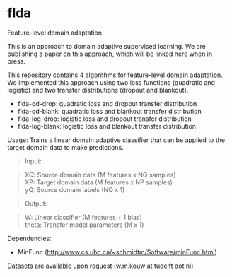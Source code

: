 # flda 
Feature-level domain adaptation

This is an approach to domain adaptive supervised learning. We are publishing a paper on this approach, which will be linked here when in press.


This repository contains 4 algorithms for feature-level domain adaptation. We implemented this approach using two loss functions (quadratic and logistic) and two transfer distributions (dropout and blankout).

- flda-qd-drop: quadratic loss and dropout transfer distribution
- flda-qd-blank: quadratic loss and blankout transfer distribution
- flda-log-drop: logistic loss and dropout transfer distribution
- flda-log-blank: logistic loss and blankout transfer distribution

Usage: Trains a linear domain adaptive classifier that can be applied to the target domain data to make predictions. <br>
> Input:

>    XQ:    Source domain data (M features x NQ samples) <br>
>    XP:    Target domain data (M features x NP samples) <br>
>    yQ:    Source domain labels (NQ x 1) <br>

> Output:

>   W:      Linear classifier (M features + 1 bias) <br>
>   theta:  Transfer model parameters (M x 1) <br>

Dependencies:
 - MinFunc (http://www.cs.ubc.ca/~schmidtm/Software/minFunc.html)
 
Datasets are available upon request (w.m.kouw at tudelft dot nl) 

